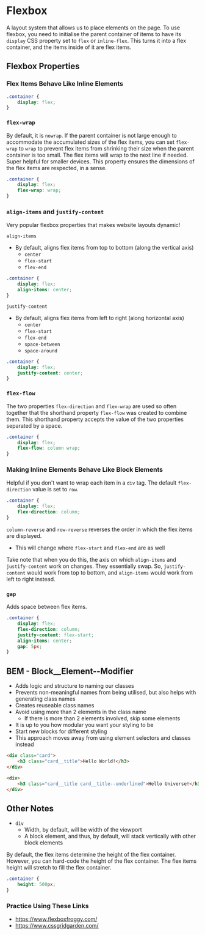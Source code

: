 # Flexbox
A layout system that allows us to place elements on the page. To use flexbox, you need to initialise the parent container of items to have its `display` CSS property set to `flex` or `inline-flex`. This turns it into a flex container, and the items inside of it are flex items.

## Flexbox Properties
### Flex Items Behave Like Inline Elements
```CSS
.container {
    display: flex;
}
```
### `flex-wrap`
By default, it is `nowrap`. If the parent container is not large enough to accommodate the accumulated sizes of the flex items, you can set `flex-wrap` to `wrap` to prevent flex items from shrinking their size when the parent container is too small. The flex items will wrap to the next line if needed. Super helpful for smaller devices. This property ensures the dimensions of the flex items are respected, in a sense.
```CSS
.container {
    display: flex;
    flex-wrap: wrap;
}
```

### `align-items` and `justify-content`
Very popular flexbox properties that makes website layouts dynamic!

`align-items`
- By default, aligns flex items from top to bottom (along the vertical axis)
    - `center`
    - `flex-start`
    - `flex-end`

```CSS
.container {
    display: flex;
    align-items: center;
}
```

`justify-content`
- By default, aligns flex items from left to right (along horizontal axis)
    - `center`
    - `flex-start`
    - `flex-end`
    - `space-between`
    - `space-around`

```CSS
.container {
    display: flex;
    justify-content: center;
}
```

### `flex-flow`
The two properties `flex-direction` and `flex-wrap` are used so often together that the shorthand property `flex-flow` was created to combine them. This shorthand property accepts the value of the two properties separated by a space.
```CSS
.container {
    display: flex;
    flex-flow: column wrap;
}
```

### Making Inline Elements Behave Like Block Elements
Helpful if you don't want to wrap each item in a `div` tag. The default `flex-direction` value is set to `row`.
```CSS
.container {
    display: flex;
    flex-direction: column;
}
```
`column-reverse` and `row-reverse` reverses the order in which the flex items are displayed.
- This will change where `flex-start` and `flex-end` are as well

Take note that when you do this, the axis on which `align-items` and `justify-content` work on changes. They essentially swap. So, `justify-content` would work from top to bottom, and `align-items` would work from left to right instead.

### `gap`
Adds space between flex items.
```CSS
.container {
    display: flex;
    flex-direction: column;
    justify-content: flex-start;
    align-items: center;
    gap: 5px;
}
```

## BEM - Block__Element--Modifier
- Adds logic and structure to naming our classes
- Prevents non-meaningful names from being utilised, but also helps with generating class names
- Creates reuseable class names
- Avoid using more than 2 elements in the class name
    - If there is more than 2 elements involved, skip some elements
- It is up to you how modular you want your styling to be
- Start new blocks for different styling
- This approach moves away from using element selectors and classes instead

```HTML
<div class="card">
    <h3 class="card__title">Hello World!</h3>
</div>

<div>
    <h3 class="card__title card__title--underlined">Hello Universe!</h3>
</div>
```

## Other Notes
- `div`
    - Width, by default, will be width of the viewport
    - A block element, and thus, by default, will stack vertically with other block elements

By default, the flex items determine the height of the flex container. However, you can hard-code the height of the flex container. The flex items height will stretch to fill the flex container.
```CSS
.container {
    height: 500px;
}
```

### Practice Using These Links
- https://www.flexboxfroggy.com/
- https://www.cssgridgarden.com/